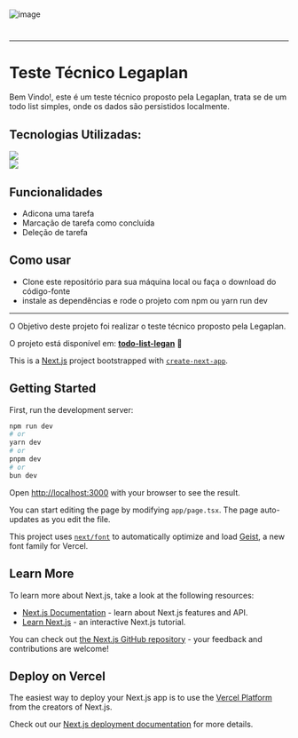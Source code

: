 
<h1></h1>
 
![image](https://github.com/user-attachments/assets/f6017c94-53a4-45a6-bd79-efd9186efc89)

<h1></h1>

<hr>

<div>
 <h1>Teste Técnico Legaplan</h1>
 
Bem Vindo!, este é um teste técnico proposto pela Legaplan, trata se de um todo list simples, onde os dados são persistidos localmente.
 
 <h2>Tecnologias Utilizadas:</h2>
 
 <div>
    <img src="https://img.shields.io/badge/Next-black?style=for-the-badge&logo=next.js&logoColor=white">
 </div>
  <div>
    <img src="https://img.shields.io/badge/react-%2320232a.svg?style=for-the-badge&logo=react&logoColor=%2361DAFB">
 </div>

 
 <h2>Funcionalidades</h2>
  
  - Adicona uma tarefa
  - Marcação de tarefa como concluída
  - Deleção de tarefa
 
 <h2>Como usar</h2>
 
  - Clone este repositório para sua máquina local ou faça o download do código-fonte
  - instale as dependências e rode o projeto com npm ou yarn run dev
</div>

<hr>

O Objetivo deste projeto foi realizar o teste técnico proposto pela Legaplan.

O projeto está disponível em: <strong><a href="https://test-legaplanssh01.vercel.app">todo-list-legan</a></strong> 🚀


This is a [Next.js](https://nextjs.org) project bootstrapped with [`create-next-app`](https://nextjs.org/docs/app/api-reference/cli/create-next-app).

## Getting Started

First, run the development server:

```bash
npm run dev
# or
yarn dev
# or
pnpm dev
# or
bun dev
```

Open [http://localhost:3000](http://localhost:3000) with your browser to see the result.

You can start editing the page by modifying `app/page.tsx`. The page auto-updates as you edit the file.

This project uses [`next/font`](https://nextjs.org/docs/app/building-your-application/optimizing/fonts) to automatically optimize and load [Geist](https://vercel.com/font), a new font family for Vercel.

## Learn More

To learn more about Next.js, take a look at the following resources:

- [Next.js Documentation](https://nextjs.org/docs) - learn about Next.js features and API.
- [Learn Next.js](https://nextjs.org/learn) - an interactive Next.js tutorial.

You can check out [the Next.js GitHub repository](https://github.com/vercel/next.js) - your feedback and contributions are welcome!

## Deploy on Vercel

The easiest way to deploy your Next.js app is to use the [Vercel Platform](https://vercel.com/new?utm_medium=default-template&filter=next.js&utm_source=create-next-app&utm_campaign=create-next-app-readme) from the creators of Next.js.

Check out our [Next.js deployment documentation](https://nextjs.org/docs/app/building-your-application/deploying) for more details.
